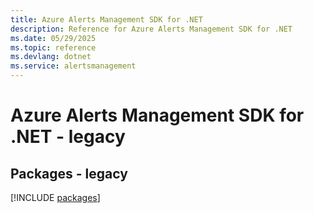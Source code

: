 ```yaml
---
title: Azure Alerts Management SDK for .NET
description: Reference for Azure Alerts Management SDK for .NET
ms.date: 05/29/2025
ms.topic: reference
ms.devlang: dotnet
ms.service: alertsmanagement
---
```

# Azure Alerts Management SDK for .NET - legacy
## Packages - legacy
[!INCLUDE [packages](alerts-management-index.md)]